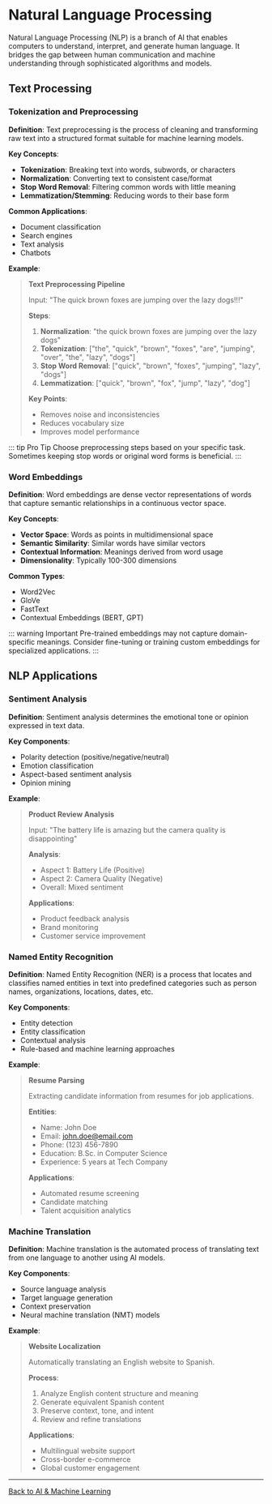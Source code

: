 # Natural Language Processing

Natural Language Processing (NLP) is a branch of AI that enables computers to understand, interpret, and generate human language. It bridges the gap between human communication and machine understanding through sophisticated algorithms and models.

## Text Processing

### Tokenization and Preprocessing

**Definition**: Text preprocessing is the process of cleaning and transforming raw text into a structured format suitable for machine learning models.

**Key Concepts**:
- **Tokenization**: Breaking text into words, subwords, or characters
- **Normalization**: Converting text to consistent case/format
- **Stop Word Removal**: Filtering common words with little meaning
- **Lemmatization/Stemming**: Reducing words to their base form

**Common Applications**:
- Document classification
- Search engines
- Text analysis
- Chatbots

**Example**:

> **Text Preprocessing Pipeline**
> 
> Input: "The quick brown foxes are jumping over the lazy dogs!!!"
> 
> **Steps**:
> 1. **Normalization**: "the quick brown foxes are jumping over the lazy dogs"
> 2. **Tokenization**: ["the", "quick", "brown", "foxes", "are", "jumping", "over", "the", "lazy", "dogs"]
> 3. **Stop Word Removal**: ["quick", "brown", "foxes", "jumping", "lazy", "dogs"]
> 4. **Lemmatization**: ["quick", "brown", "fox", "jump", "lazy", "dog"]
>
> **Key Points**:
> - Removes noise and inconsistencies
> - Reduces vocabulary size
> - Improves model performance

::: tip Pro Tip
Choose preprocessing steps based on your specific task. Sometimes keeping stop words or original word forms is beneficial.
:::

### Word Embeddings

**Definition**: Word embeddings are dense vector representations of words that capture semantic relationships in a continuous vector space.

**Key Concepts**:
- **Vector Space**: Words as points in multidimensional space
- **Semantic Similarity**: Similar words have similar vectors
- **Contextual Information**: Meanings derived from word usage
- **Dimensionality**: Typically 100-300 dimensions

**Common Types**:
- Word2Vec
- GloVe
- FastText
- Contextual Embeddings (BERT, GPT)

::: warning Important
Pre-trained embeddings may not capture domain-specific meanings. Consider fine-tuning or training custom embeddings for specialized applications.
:::

## NLP Applications

### Sentiment Analysis

**Definition**: Sentiment analysis determines the emotional tone or opinion expressed in text data.

**Key Components**:
- Polarity detection (positive/negative/neutral)
- Emotion classification
- Aspect-based sentiment analysis
- Opinion mining

**Example**:

> **Product Review Analysis**
> 
> Input: "The battery life is amazing but the camera quality is disappointing"
> 
> **Analysis**:
> - Aspect 1: Battery Life (Positive)
> - Aspect 2: Camera Quality (Negative)
> - Overall: Mixed sentiment
>
> **Applications**:
> - Product feedback analysis
> - Brand monitoring
> - Customer service improvement

### Named Entity Recognition

**Definition**: Named Entity Recognition (NER) is a process that locates and classifies named entities in text into predefined categories such as person names, organizations, locations, dates, etc.

**Key Components**:
- Entity detection
- Entity classification
- Contextual analysis
- Rule-based and machine learning approaches

**Example**:

> **Resume Parsing**
> 
> Extracting candidate information from resumes for job applications.
> 
> **Entities**:
> - Name: John Doe
> - Email: john.doe@email.com
> - Phone: (123) 456-7890
> - Education: B.Sc. in Computer Science
> - Experience: 5 years at Tech Company
>
> **Applications**:
> - Automated resume screening
> - Candidate matching
> - Talent acquisition analytics

### Machine Translation

**Definition**: Machine translation is the automated process of translating text from one language to another using AI models.

**Key Components**:
- Source language analysis
- Target language generation
- Context preservation
- Neural machine translation (NMT) models

**Example**:

> **Website Localization**
> 
> Automatically translating an English website to Spanish.
> 
> **Process**:
> 1. Analyze English content structure and meaning
> 2. Generate equivalent Spanish content
> 3. Preserve context, tone, and intent
> 4. Review and refine translations
>
> **Applications**:
> - Multilingual website support
> - Cross-border e-commerce
> - Global customer engagement

---

[Back to AI & Machine Learning](./index.md)
